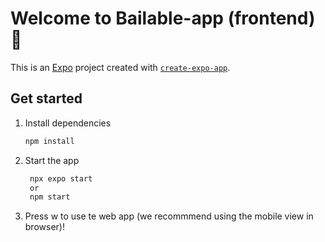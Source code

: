# Welcome to Bailable-app (frontend)👋

This is an [Expo](https://expo.dev) project created with [`create-expo-app`](https://www.npmjs.com/package/create-expo-app).

## Get started

1. Install dependencies

   ```bash
   npm install
   ```

2. Start the app

   ```bash
    npx expo start
    or
    npm start
   ```

3. Press w to use te web app (we recommmend using the mobile view in browser)!
